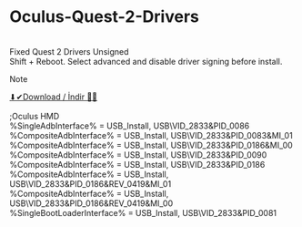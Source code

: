# Oculus-Quest-2-Drivers
<br>Fixed Quest 2 Drivers Unsigned
<br>Shift + Reboot. Select advanced and disable driver signing before install.
<br>
> [!NOTE]
<a href="https://github.com/ny4rlk0/Oculus-Quest-2-ADB-Drivers/releases/download/quest_2_adb_driver/Quest.2.ADB.Drivers.-.ny4rlk0.zip">⬇✔Download / İndir 💾✅</a>
<br>
<br>;Oculus HMD
<br>%SingleAdbInterface%        = USB_Install, USB\VID_2833&PID_0086
<br>%CompositeAdbInterface%     = USB_Install, USB\VID_2833&PID_0083&MI_01
<br>%CompositeAdbInterface%     = USB_Install, USB\VID_2833&PID_0186&MI_00
<br>%CompositeAdbInterface%     = USB_Install, USB\VID_2833&PID_0090
<br>%CompositeAdbInterface%     = USB_Install, USB\VID_2833&PID_0186
<br>%CompositeAdbInterface%     = USB_Install, USB\VID_2833&PID_0186&REV_0419&MI_01
<br>%CompositeAdbInterface%     = USB_Install, USB\VID_2833&PID_0186&REV_0419&MI_00
<br>%SingleBootLoaderInterface% = USB_Install, USB\VID_2833&PID_0081
<br>
